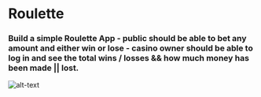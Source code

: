 # Roulette

###  Build a simple Roulette App - public should be able to bet any amount and either win or lose - casino owner should be able to log in and see the total wins / losses && how much money has been made || lost.


![alt-text](public/css/roulette.png)
